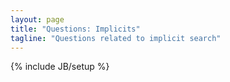 ```yaml
---
layout: page
title: "Questions: Implicits"
tagline: "Questions related to implicit search"
---
```

{% include JB/setup %}
